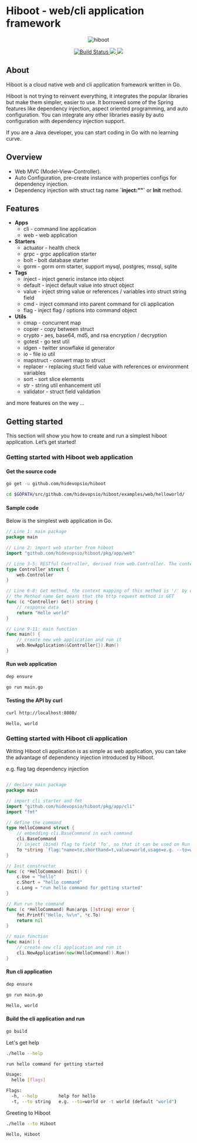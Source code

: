 # Hiboot - web/cli application framework 

<p align="center">
  <img src="https://github.com/hidevopsio/hiboot/blob/master/hiboot.png?raw=true" alt="hiboot">
</p>

<p align="center">
  <a href="https://travis-ci.org/hidevopsio/hiboot?branch=master">
    <img src="https://travis-ci.org/hidevopsio/hiboot.svg?branch=master" alt="Build Status"/>
  </a>
  <a href="https://codecov.io/gh/hidevopsio/hiboot">
    <img src="https://codecov.io/gh/hidevopsio/hiboot/branch/master/graph/badge.svg" />
  </a>
  <a href="https://opensource.org/licenses/Apache-2.0">
      <img src="https://img.shields.io/badge/License-Apache%202.0-green.svg" />
  </a>
</p>

## About

Hiboot is a cloud native web and cli application framework written in Go.

Hiboot is not trying to reinvent everything, it integrates the popular libraries but make them simpler, easier to use. It borrowed some of the Spring features like dependency injection, aspect oriented programming, and auto configuration. You can integrate any other libraries easily by auto configuration with dependency injection support.

If you are a Java developer, you can start coding in Go with no learning curve.

## Overview

* Web MVC (Model-View-Controller).
* Auto Configuration, pre-create instance with properties configs for dependency injection.
* Dependency injection with struct tag name **\`inject:""\`** or **Init** method.

## Features

* **Apps**
    * cli - command line application
    * web - web application
* **Starters**
    * actuator - health check
    * grpc - grpc application starter
    * bolt - bolt database starter
    * gorm - gorm orm starter, support mysql, postgres, mssql, sqlite
* **Tags** 
    * inject - inject generic instance into object
    * default - inject default value into struct object 
    * value - inject string value or references / variables into struct string field
    * cmd - inject command into parent command for cli application
    * flag - inject flag / options into command object
* **Utils** 
    * cmap - concurrent map
    * copier - copy between struct
    * crypto - aes, base64, md5, and rsa encryption / decryption
    * gotest - go test util
    * idgen - twitter snowflake id generator
    * io - file io util
    * mapstruct - convert map to struct
    * replacer - replacing stuct field value with references or environment variables
    * sort - sort slice elements
    * str - string util enhancement util
    * validator - struct field validation 
       
and more features on the wey ...

## Getting started

This section will show you how to create and run a simplest hiboot application. Let’s get started!

### Getting started with Hiboot web application

#### Get the source code

```bash
go get -u github.com/hidevopsio/hiboot

cd $GOPATH/src/github.com/hidevopsio/hiboot/examples/web/helloworld/


```

#### Sample code
 
Below is the simplest web application in Go.


```go
// Line 1: main package
package main

// Line 2: import web starter from hiboot
import "github.com/hidevopsio/hiboot/pkg/app/web"

// Line 3-5: RESTful Controller, derived from web.Controller. The context mapping of this controller is '/' by default
type Controller struct {
	web.Controller
}

// Line 6-8: Get method, the context mapping of this method is '/' by default
// the Method name Get means that the http request method is GET
func (c *Controller) Get() string {
	// response data
	return "Hello world"
}

// Line 9-11: main function
func main() {
	// create new web application and run it
	web.NewApplication(&Controller{}).Run()
}
```

#### Run web application

```bash
dep ensure

go run main.go
```

#### Testing the API by curl

```bash
curl http://localhost:8080/
```

```
Hello, world
```

### Getting started with Hiboot cli application

Writing Hiboot cli application is as simple as web application, you can take the advantage of dependency injection introduced by Hiboot.

e.g. flag tag dependency injection

```go

// declare main package
package main

// import cli starter and fmt
import "github.com/hidevopsio/hiboot/pkg/app/cli"
import "fmt"

// define the command
type HelloCommand struct {
	// embedding cli.BaseCommand in each command
	cli.BaseCommand
	// inject (bind) flag to field 'To', so that it can be used on Run method, please note that the data type must be pointer
	To *string `flag:"name=to,shorthand=t,value=world,usage=e.g. --to=world or -t world"`
}

// Init constructor
func (c *HelloCommand) Init() {
	c.Use = "hello"
	c.Short = "hello command"
	c.Long = "run hello command for getting started"
}

// Run run the command
func (c *HelloCommand) Run(args []string) error {
	fmt.Printf("Hello, %v\n", *c.To)
	return nil
}

// main function
func main() {
	// create new cli application and run it
	cli.NewApplication(new(HelloCommand)).Run()
}

```

#### Run cli application

```bash
dep ensure

go run main.go
```

```bash
Hello, world
```

#### Build the cli application and run

```bash
go build
```

Let's get help

```bash
./hello --help
```

```bash
run hello command for getting started

Usage:
  hello [flags]

Flags:
  -h, --help        help for hello
  -t, --to string   e.g. --to=world or -t world (default "world")

```

Greeting to Hiboot

```bash
./hello --to Hiboot
```

```bash
Hello, Hiboot
```



